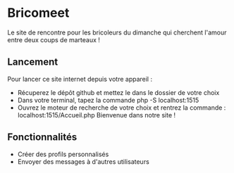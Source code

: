 # Bricomeet
Le site de rencontre pour les bricoleurs du dimanche qui cherchent l'amour entre deux coups de marteaux !

Lancement
-
Pour lancer ce site internet depuis votre appareil :
- Récuperez le dépôt github et mettez le dans le dossier de votre choix
- Dans votre terminal, tapez la commande php -S localhost:1515
- Ouvrez le moteur de recherche de votre choix et rentrez la commande : localhost:1515/Accueil.php
Bienvenue dans notre site !
  
Fonctionnalités
-
- Créer des profils personnalisés
- Envoyer des messages à d'autres utilisateurs 
